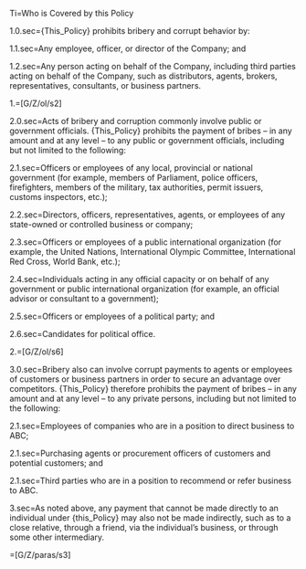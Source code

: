 
Ti=Who is Covered by this Policy

1.0.sec={This_Policy} prohibits bribery and corrupt behavior by:

1.1.sec=Any employee, officer, or director of the Company; and

1.2.sec=Any person acting on behalf of the Company, including third parties acting on behalf of the Company, such as distributors, agents, brokers, representatives, consultants, or business partners.

1.=[G/Z/ol/s2]

2.0.sec=Acts of bribery and corruption commonly involve public or government officials.  {This_Policy} prohibits the payment of bribes – in any amount and at any level – to any public or government officials, including but not limited to the following:

2.1.sec=Officers or employees of any local, provincial or national government (for example, members of Parliament, police officers, firefighters, members of the military, tax authorities, permit issuers, customs inspectors, etc.);

2.2.sec=Directors, officers, representatives, agents, or employees of any state-owned or controlled business or company;

2.3.sec=Officers or employees of a public international organization (for example, the United Nations, International Olympic Committee, International Red Cross, World Bank, etc.);

2.4.sec=Individuals acting in any official capacity or on behalf of any government or public international organization (for example, an official advisor or consultant to a government);

2.5.sec=Officers or employees of a political party; and

2.6.sec=Candidates for political office.

2.=[G/Z/ol/s6]

3.0.sec=Bribery also can involve corrupt payments to agents or employees of customers or business partners in order to secure an advantage over competitors.  {This_Policy} therefore prohibits the payment of bribes – in any amount and at any level – to any private persons, including but not limited to the following:

2.1.sec=Employees of companies who are in a position to direct business to ABC;

2.1.sec=Purchasing agents or procurement officers of customers and potential customers; and

2.1.sec=Third parties who are in a position to recommend or refer business to ABC.

3.sec=As noted above, any payment that cannot be made directly to an individual under {this_Policy} may also not be made indirectly, such as to a close relative, through a friend, via the individual’s business, or through some other intermediary.

=[G/Z/paras/s3]
